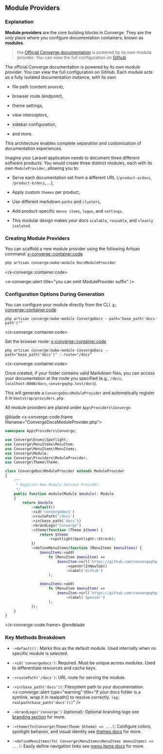 ## Module Providers

### Explanation

**Module providers** are the core building blocks in Converge. They are the *only* place where you configure documentation containers, known as **modules**.


> the [Official Converge documentation](/docs)  is powered by its own module provider. You can view the full configuration on [Github](https://github.com/convergephp/convergephp.com/blob/master/app/Providers/Converge/DocsModuleProvider.php) 

The official Converge documentation is powered by its own module provider. You can view the full configuration on GitHub.
Each module acts as a fully isolated documentation instance, with its own:

- file path (content source),

- browser route (endpoint),

- theme settings,

- view interceptors,

- sidebar configuration,

- and more.

This architecture enables complete separation and customization of documentation experiences.

Imagine your Laravel application needs to document three different software products. You would create three distinct modules, each with its own ``ModuleProvider``, allowing you to:

- Serve each documentation set from a different URL (``/product-a/docs``, ``/product-b/docs``, ...),

- Apply custom ``themes`` per product,

- Use different markdown ``paths`` and ``clusters``,

- Add product-specific ``menus items``, ``logos``, and ``settings``.

- This modular design makes your docs ``scalable``, ``reusable``, and ``cleanly isolated``.

### Creating Module Providers 
You can scaffold a new module provider using the following Artisan command:
<x-converge::container.code>
```bash
php artisan converge:make-module DocsModuleProvider
```
</x-converge::container.code>

<x-converge::alert 
    title="you can omit ModuleProvider suffix"
/>


### Configuration Options During Generation
You can configure your module directly from the CLI.
<x-converge::container.code>
```shell
php artisan converge:make-module ConvergeDocs --path="base_path('docs-path')""
```
</x-converge::container.code>

Set the browser route:
<x-converge::container.code>
```shell
php artisan converge:make-module ConvergeDocs --path="base_path('docs')" --route="/docs"
```
</x-converge::container.code>

Once created, if your folder contains valid Markdown files, you can access your documentation at the route you specified (e.g., ``/docs``, ``localhost:8000/docs``, ``convergephp.test/docs``).

This will generate a `ConvergeDocsModuleProvider` and automatically register it in `bootstrap/providers.php`.

All module providers are placed under ``App\Providers\Converge``.

@blade
<x-converge::code.frame filename="ConvergeDocsModuleProvider.php">
```php
namespace App\Providers\Converge;

use Converge\Enums\Spotlight;
use Converge\MenuItems\MenuItem;
use Converge\MenuItems\MenuItems;
use Converge\Module;
use Converge\Providers\ModuleProvider;
use Converge\Theme\Theme;

class ConvergeDocsModuleProvider extends ModuleProvider
{
    /**
     * Register New Module Service Provider.
     */
    public function module(Module $module): Module
    {
        return $module
            ->default()
            ->id('convergedocs')
            ->routePath('/docs')
            ->in(base_path('docs'))
            ->brandLogo("Converge")
            ->theme(function (Theme $theme) {
                return $theme
                    ->spotlight(Spotlight::Strock);
            })
            ->defineMenuItems(function (MenuItems $menuItems) {
                $menuItems->add(
                    fn (MenuItem $menuItem) =>
                        $menuItem->url('https://github.com/convergephp')
                            ->openUrlInNewTab()
                            ->label('Github')
                    );

                $menuItems->add(
                    fn (MenuItem $menuItem) =>
                        $menuItem->url('https://github.com/convergephp?sponsor=1')
                            ->label('Sponsor')
                    );
            });
    }
}
```
</x-converge::code.frame>
@endblade

### Key Methods Breakdown
- `->default()` : Marks this as the default module. Used internally when no specific module is selected.
- `->id('convergedocs')`: Required. Must be unique across modules. Used to differentiate resources and cache keys.
- `->routePath('/docs')`: URL route for serving the module.
- `->in(base_path('docs'))`: Filesystem path to your documentation.  
<x-converge::alert 
    type="warning"
    title="If your docs folder is a symlink, wrap it in realpath() to resolve correctly. `(eg: realpath(base_path('docs')))`"
/>
- `->brandLogo('converge')` (optional): Optional branding logo see [branding section](/themes/branding) for more.
- `->theme(fn(Converge\Theme\Theme $theme) => ...)`: Configure colors, spotlight behavior, and visual identity see [themes docs](../customization/themes) for more.

- `->defineMenuItems(fn( Converge\MenuItems\MenuItems $menuItems) => ...)`: Easily define navigation links see [menu items docs](menu-items) for more. 

